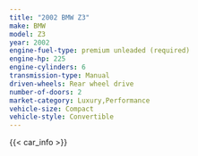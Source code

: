 ```yaml
---
title: "2002 BMW Z3"
make: BMW
model: Z3
year: 2002
engine-fuel-type: premium unleaded (required)
engine-hp: 225
engine-cylinders: 6
transmission-type: Manual
driven-wheels: Rear wheel drive
number-of-doors: 2
market-category: Luxury,Performance
vehicle-size: Compact
vehicle-style: Convertible
---
```


{{< car_info >}}

